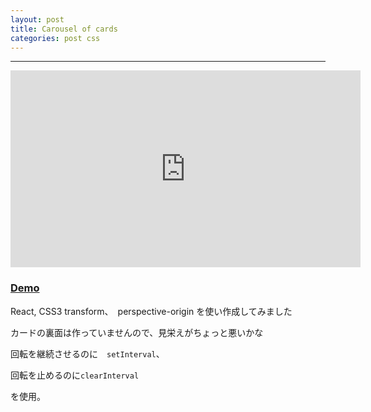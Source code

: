 ```yaml
---
layout: post
title: Carousel of cards
categories: post css
---
```


-----

<iframe width="560" height="315" src="https://www.youtube.com/embed/elw_T9x1E44" frameborder="0" allowfullscreen></iframe>

[<h3>Demo</h3>]({{site.url}}/component_test/es6/carousel/)

React, CSS3 transform、　perspective-origin を使い作成してみました　

カードの裏面は作っていませんので、見栄えがちょっと悪いかな


回転を継続させるのに　<code>setInterval</code>、

回転を止めるのに<code>clearInterval</code>

を使用。


<script src="//code.jquery.com/jquery-1.11.3.js"></script>
<script src="//code.jquery.com/ui/1.11.4/jquery-ui.js"></script>
<script src="https://cdn.rawgit.com/google/code-prettify/master/loader/run_prettify.js?skin=sons-of-obsidian"></script>

<script type="text/javascript">
  var $window = $(window)
  // make code pretty
  $('pre').addClass('prettyprint');
  $('pre').css({"background":"#111",
	  	           "font-size":"1.05em",
		                "border":"0px"}
		            );
  $('code').css({"font-size":"1.05em","color":"#f00"});

</script>